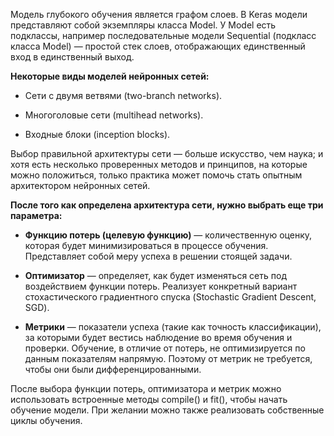 Модель глубокого обучения является графом слоев. В Keras модели представляют собой экземпляры класса Model. У Model есть подклассы, например последовательные модели Sequential (подкласс класса Model) — простой стек слоев, отображающих единственный вход в единственный выход.

**Некоторые виды моделей нейронных сетей:**

- Сети с двумя ветвями (two-branch networks).

- Многоголовые сети (multihead networks).

- Входные блоки (inception blocks).

Выбор правильной архитектуры сети — больше искусство, чем наука; и хотя есть несколько проверенных методов и принципов, на которые можно положиться, только практика может помочь стать опытным архитектором нейронных сетей.

**После того как определена архитектура сети, нужно выбрать еще три параметра:**

- **Функцию потерь (целевую функцию)** — количественную оценку, которая будет минимизироваться в процессе обучения. Представляет собой меру успеха в решении стоящей задачи.

- **Оптимизатор** — определяет, как будет изменяться сеть под воздействием функции потерь. Реализует конкретный вариант стохастического градиентного спуска (Stochastic Gradient Descent, SGD).

- **Метрики** — показатели успеха (такие как точность классификации), за которыми будет вестись наблюдение во время обучения и проверки. Обучение, в отличие от потерь, не оптимизируется по данным показателям напрямую. Поэтому от метрик не требуется, чтобы они были дифференцированными.

После выбора функции потерь, оптимизатора и метрик можно использовать встроенные методы compile() и fit(), чтобы начать обучение модели. При желании можно также реализовать собственные циклы обучения.